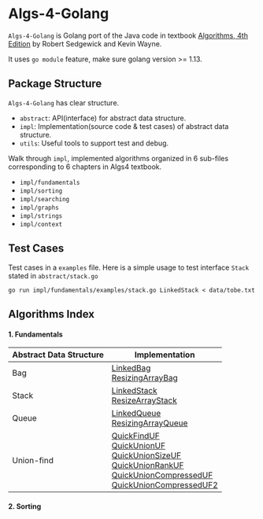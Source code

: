 # Algs-4-Golang

`Algs-4-Golang` is Golang port of the Java code in textbook [Algorithms, 4th Edition](https://algs4.cs.princeton.edu/home/)
by Robert Sedgewick and Kevin Wayne. 

It uses `go module` feature, make sure golang version >= 1.13.

## Package Structure
`Algs-4-Golang` has clear structure.
* `abstract`: API(interface) for abstract data structure.  
* `impl`: Implementation(source code & test cases) of abstract data structure. 
* `utils`: Useful tools to support test and debug.

Walk through `impl`, implemented algorithms organized in 6 sub-files corresponding to 6 chapters in Algs4 textbook.

* `impl/fundamentals`
* `impl/sorting`
* `impl/searching`
* `impl/graphs`
* `impl/strings`
* `impl/context`

## Test Cases
Test cases in a `examples` file. Here is a simple usage to test interface `Stack` stated in `abstract/stack.go`

```
go run impl/fundamentals/examples/stack.go LinkedStack < data/tobe.txt
```
## Algorithms Index

#### 1. Fundamentals

| Abstract Data Structure | Implementation                                               |
| ----------------------- | ------------------------------------------------------------ |
| Bag                     | [LinkedBag](https://github.com/yinyajun/Algs-4-Golang/blob/master/src/impl/fundamentals/linked_bag.go)<br />[ResizingArrayBag](https://github.com/yinyajun/Algs-4-Golang/blob/master/src/impl/fundamentals/resizing_array_bag.go) |
| Stack                   | [LinkedStack](https://github.com/yinyajun/Algs-4-Golang/blob/master/src/impl/fundamentals/linked_stack.go)<br />[ResizeArrayStack](https://github.com/yinyajun/Algs-4-Golang/blob/master/src/impl/fundamentals/resizing_array_stack.go) |
| Queue                   | [LinkedQueue](https://github.com/yinyajun/Algs-4-Golang/blob/master/src/impl/fundamentals/linked_queue.go)<br />[ResizingArrayQueue](https://github.com/yinyajun/Algs-4-Golang/blob/master/src/impl/fundamentals/resizing_array_queue.go)                  |
| Union-find              | [QuickFindUF](https://github.com/yinyajun/Algs-4-Golang/blob/master/src/impl/fundamentals/quick_find_uf.go)<br />[QuickUnionUF](https://github.com/yinyajun/Algs-4-Golang/blob/master/src/impl/fundamentals/quick_union_uf.go)<br />[QuickUnionSizeUF](https://github.com/yinyajun/Algs-4-Golang/blob/master/src/impl/fundamentals/quick_union_size_uf.go)<br />[QuickUnionRankUF](https://github.com/yinyajun/Algs-4-Golang/blob/master/src/impl/fundamentals/quick_union_rank_uf.go)<br />[QuickUnionCompressedUF](https://github.com/yinyajun/Algs-4-Golang/blob/master/src/impl/fundamentals/quick_union_compressed_uf.go)<br />[QuickUnionCompressedUF2](https://github.com/yinyajun/Algs-4-Golang/blob/master/src/impl/fundamentals/quick_union_compressed_uf2.go) |



#### 2. Sorting